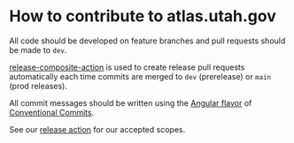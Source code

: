 # How to contribute to atlas.utah.gov

All code should be developed on feature branches and pull requests should be made to `dev`.

[release-composite-action](https://github.com/agrc/release-composite-action) is used to create release pull requests automatically each time commits are merged to `dev` (prerelease) or `main` (prod releases).

All commit messages should be written using the [Angular flavor](https://github.com/angular/angular/blob/main/CONTRIBUTING.md#-commit-message-guidelines) of [Conventional Commits](https://www.conventionalcommits.org/).

See our [release action](https://github.com/agrc/release-composite-action/blob/main/action.yml) for our accepted scopes.
